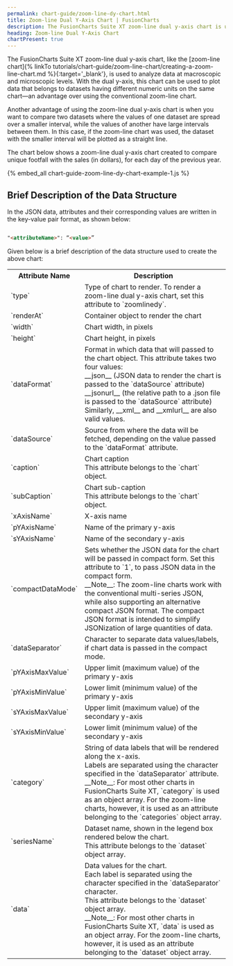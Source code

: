```yaml
---
permalink: chart-guide/zoom-line-dy-chart.html
title: Zoom-line Dual Y-Axis Chart | FusionCharts
description: The FusionCharts Suite XT zoom-line dual y-axis chart is used to analyze data at macroscopic and microscopic levels.
heading: Zoom-line Dual Y-Axis Chart
chartPresent: true
---
```


The FusionCharts Suite XT zoom-line dual y-axis chart, like the [zoom-line chart]{% linkTo tutorials/chart-guide/zoom-line-chart/creating-a-zoom-line-chart.md %}{:target='_blank'}, is used to analyze data at macroscopic and microscopic levels. With the dual y-axis, this chart can be used to plot data that belongs to datasets having different numeric units on the same chart—an advantage over using the conventional zoom-line chart. 

Another advantage of using the zoom-line dual y-axis chart is when you want to compare two datasets where the values of one dataset are spread over a smaller interval, while the values of another have large intervals between them. In this case, if the zoom-line chart was used, the dataset with the smaller interval will be plotted as a straight line.  

The chart below shows a zoom-line dual y-axis chart created to compare unique footfall with the sales (in dollars), for each day of the previous year.

{% embed_all chart-guide-zoom-line-dy-chart-example-1.js %}


## Brief Description of the Data Structure

In the JSON data, attributes and their corresponding values are written in the key-value pair format, as shown below:

```html

"<attributeName>": “<value>”

```

Given below is a brief description of the data structure used to create the above chart:
<table>
  <tr>
    <th>Attribute Name</th>
    <th>Description</th>
  </tr>
  <tr>
    <td>`type`</td>
    <td> Type of chart to render. To render a zoom-line dual y-axis chart, set this attribute to `zoomlinedy`. </td>
  </tr>
  <tr>
    <td>`renderAt`</td>
    <td> Container object to render the chart </td>
  </tr>
  <tr>
    <td>`width`</td>
    <td> Chart width, in pixels </td>
  </tr>
  <tr>
    <td>`height`</td>
    <td> Chart height, in pixels </td>
  </tr>
  <tr>
    <td>`dataFormat`</td>
    <td> Format in which data that will passed to the chart object. This attribute takes two four  values: <br> __json__ (JSON data to render the chart is passed to the `dataSource` attribute) <br> __jsonurl__ (the relative path to a .json file is passed to the `dataSource` attribute) <br> Similarly, __xml__ and __xmlurl__ are also valid values. </td>
  </tr>
  <tr>
    <td>`dataSource`</td>
    <td> Source from where the data will be fetched, depending on the value passed to the `dataFormat` attribute. </td>
  </tr>
  <tr>
    <td> `caption` </td>
    <td> Chart caption <br> This attribute belongs to the `chart` object. </td>
  </tr>
  <tr>
    <td>`subCaption`</td>
    <td> Chart sub-caption <br> This attribute belongs to the `chart` object. </td>
  </tr>
  <tr>
    <td>`xAxisName`</td>
    <td> X-axis name </td>
  </tr>
  <tr>
    <td>`pYAxisName`</td>
    <td> Name of the primary y-axis </td>
  </tr>
  <tr>
    <td> `sYAxisName` </td>
    <td> Name of the secondary y-axis </td>
  </tr>
  <tr>
    <td> `compactDataMode` </td>
    <td> Sets whether the JSON data for the chart will be passed in compact form. Set this attribute to `1`, to pass JSON data in the compact form. <br> __Note__: The zoom-line charts work with the conventional multi-series JSON, while also supporting an alternative compact JSON format. The compact JSON format is intended to simplify JSONization of large quantities of data. </td>
  </tr>
  <tr>
    <td> `dataSeparator` </td>
    <td> Character to separate data values/labels, if chart data is passed in the compact mode. </td>
  </tr>
  <tr>
    <td> `pYAxisMaxValue` </td>
    <td> Upper limit (maximum value) of the primary y-axis </td>
  </tr>
  <tr>
    <td> `pYAxisMinValue` </td>
    <td> Lower limit (minimum value) of the primary y-axis </td>
  </tr>
  <tr>
    <td> `sYAxisMaxValue` </td>
    <td> Upper limit (maximum value) of the secondary y-axis </td>
  </tr>
  <tr>
    <td> `sYAxisMinValue` </td>
    <td> Lower limit (minimum value) of the secondary y-axis </td>
  </tr>
  <tr>
    <td>`category`</td>
    <td> String of data labels that will be rendered along the x-axis. <br>Labels are separated using the character specified in the `dataSeparator` attribute. <br> __Note__: For most other charts in FusionCharts Suite XT, `category` is used as an object array. For the zoom-line charts, however, it is used as an attribute belonging to the `categories` object array.</td>
  </tr>
  <tr>
    <td>`seriesName`</td>
    <td> Dataset name, shown in the legend box rendered below the chart. <br>This attribute belongs to the `dataset` object array.</td>
  </tr>
   <tr>
    <td>`data`</td>
    <td> Data values for the chart. <br>Each label is separated using the character specified in the `dataSeparator` character. <br> This attribute belongs to the `dataset` object array. <br> __Note__: For most other charts in FusionCharts Suite XT, `data` is used as an object array. For the zoom-line charts, however, it is used as an attribute belonging to the `dataset` object array.</td>
  </tr>
</table>